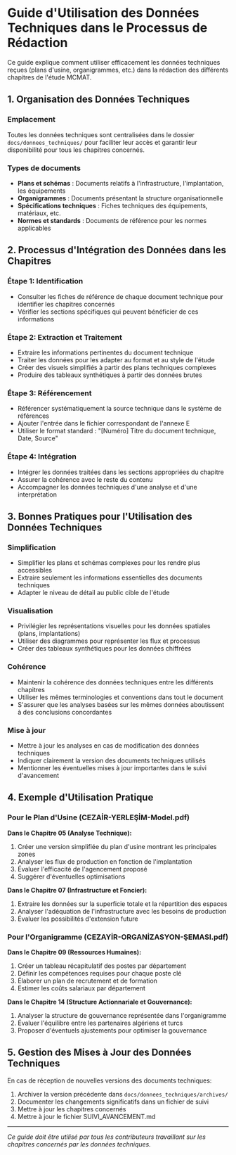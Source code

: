 # Guide d'Utilisation des Données Techniques dans le Processus de Rédaction

Ce guide explique comment utiliser efficacement les données techniques reçues (plans d'usine, organigrammes, etc.) dans la rédaction des différents chapitres de l'étude MCMAT.

## 1. Organisation des Données Techniques

### Emplacement
Toutes les données techniques sont centralisées dans le dossier `docs/donnees_techniques/` pour faciliter leur accès et garantir leur disponibilité pour tous les chapitres concernés.

### Types de documents
- **Plans et schémas** : Documents relatifs à l'infrastructure, l'implantation, les équipements
- **Organigrammes** : Documents présentant la structure organisationnelle
- **Spécifications techniques** : Fiches techniques des équipements, matériaux, etc.
- **Normes et standards** : Documents de référence pour les normes applicables

## 2. Processus d'Intégration des Données dans les Chapitres

### Étape 1: Identification
- Consulter les fiches de référence de chaque document technique pour identifier les chapitres concernés
- Vérifier les sections spécifiques qui peuvent bénéficier de ces informations

### Étape 2: Extraction et Traitement
- Extraire les informations pertinentes du document technique
- Traiter les données pour les adapter au format et au style de l'étude
- Créer des visuels simplifiés à partir des plans techniques complexes
- Produire des tableaux synthétiques à partir des données brutes

### Étape 3: Référencement
- Référencer systématiquement la source technique dans le système de références
- Ajouter l'entrée dans le fichier correspondant de l'annexe E
- Utiliser le format standard : \"[Numéro] Titre du document technique, Date, Source\"

### Étape 4: Intégration
- Intégrer les données traitées dans les sections appropriées du chapitre
- Assurer la cohérence avec le reste du contenu
- Accompagner les données techniques d'une analyse et d'une interprétation

## 3. Bonnes Pratiques pour l'Utilisation des Données Techniques

### Simplification
- Simplifier les plans et schémas complexes pour les rendre plus accessibles
- Extraire seulement les informations essentielles des documents techniques
- Adapter le niveau de détail au public cible de l'étude

### Visualisation
- Privilégier les représentations visuelles pour les données spatiales (plans, implantations)
- Utiliser des diagrammes pour représenter les flux et processus
- Créer des tableaux synthétiques pour les données chiffrées

### Cohérence
- Maintenir la cohérence des données techniques entre les différents chapitres
- Utiliser les mêmes terminologies et conventions dans tout le document
- S'assurer que les analyses basées sur les mêmes données aboutissent à des conclusions concordantes

### Mise à jour
- Mettre à jour les analyses en cas de modification des données techniques
- Indiquer clairement la version des documents techniques utilisés
- Mentionner les éventuelles mises à jour importantes dans le suivi d'avancement

## 4. Exemple d'Utilisation Pratique

### Pour le Plan d'Usine (CEZAİR-YERLEŞİM-Model.pdf)

**Dans le Chapitre 05 (Analyse Technique):**
1. Créer une version simplifiée du plan d'usine montrant les principales zones
2. Analyser les flux de production en fonction de l'implantation
3. Évaluer l'efficacité de l'agencement proposé
4. Suggérer d'éventuelles optimisations

**Dans le Chapitre 07 (Infrastructure et Foncier):**
1. Extraire les données sur la superficie totale et la répartition des espaces
2. Analyser l'adéquation de l'infrastructure avec les besoins de production
3. Évaluer les possibilités d'extension future

### Pour l'Organigramme (CEZAYİR-ORGANİZASYON-ŞEMASI.pdf)

**Dans le Chapitre 09 (Ressources Humaines):**
1. Créer un tableau récapitulatif des postes par département
2. Définir les compétences requises pour chaque poste clé
3. Élaborer un plan de recrutement et de formation
4. Estimer les coûts salariaux par département

**Dans le Chapitre 14 (Structure Actionnariale et Gouvernance):**
1. Analyser la structure de gouvernance représentée dans l'organigramme
2. Évaluer l'équilibre entre les partenaires algériens et turcs
3. Proposer d'éventuels ajustements pour optimiser la gouvernance

## 5. Gestion des Mises à Jour des Données Techniques

En cas de réception de nouvelles versions des documents techniques:
1. Archiver la version précédente dans `docs/donnees_techniques/archives/`
2. Documenter les changements significatifs dans un fichier de suivi
3. Mettre à jour les chapitres concernés
4. Mettre à jour le fichier SUIVI_AVANCEMENT.md

---

*Ce guide doit être utilisé par tous les contributeurs travaillant sur les chapitres concernés par les données techniques.*